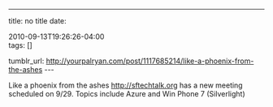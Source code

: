 ---
title: no title
date:

 2010-09-13T19:26:26-04:00  
tags:  []

tumblr_url:
http://yourpalryan.com/post/1117685214/like-a-phoenix-from-the-ashes
\-\--

Like a phoenix from the ashes <http://sftechtalk.org> has a new meeting
scheduled on 9/29. Topics include Azure and Win Phone 7 (Silverlight)
